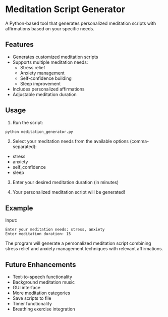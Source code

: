 # Meditation Script Generator

A Python-based tool that generates personalized meditation scripts with affirmations based on your specific needs.

## Features

- Generates customized meditation scripts
- Supports multiple meditation needs:
  - Stress relief
  - Anxiety management
  - Self-confidence building
  - Sleep improvement
- Includes personalized affirmations
- Adjustable meditation duration

## Usage

1. Run the script:
```bash
python meditation_generator.py
```

2. Select your meditation needs from the available options (comma-separated):
- stress
- anxiety
- self_confidence
- sleep

3. Enter your desired meditation duration (in minutes)

4. Your personalized meditation script will be generated!

## Example

Input:
```
Enter your meditation needs: stress, anxiety
Enter meditation duration: 15
```

The program will generate a personalized meditation script combining stress relief and anxiety management techniques with relevant affirmations.

## Future Enhancements

- Text-to-speech functionality
- Background meditation music
- GUI interface
- More meditation categories
- Save scripts to file
- Timer functionality
- Breathing exercise integration 